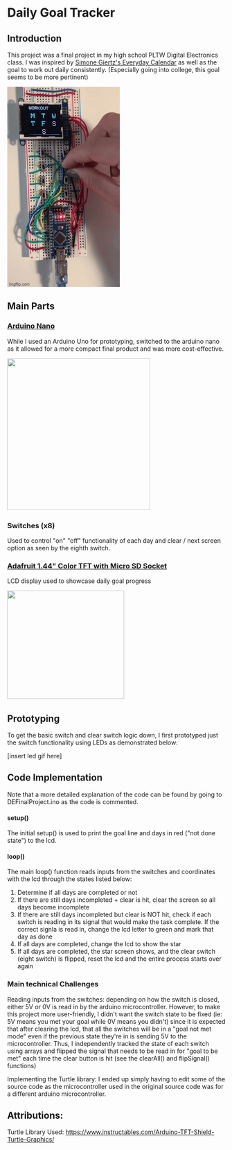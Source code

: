 # Daily Goal Tracker


## Introduction

This project was a final project in my high school PLTW Digital Electronics class. I was inspired by [Simone Giertz's Everyday Calendar](https://www.youtube.com/watch?v=-lpvy-xkSNA) as well as the goal to work out daily consistently. (Especially going into college, this goal seems to be more pertinent)

![finalProduct](finalProd.gif)

## Main Parts

### [Arduino Nano](https://diyi0t.com/arduino-nano-tutorial/)

While I used an Arduino Uno for prototyping, switched to the arduino nano as it allowed for a more compact final product and was more cost-effective. 

<img src="https://diyi0t.com/wp-content/uploads/2019/08/Arduino-Nano-Pinout-1.png" width="330" height="350">

### Switches (x8)

Used to control "on" "off" functionality of each day and clear / next screen option as seen by the eighth switch.

### [Adafruit 1.44" Color TFT with Micro SD Socket](https://learn.adafruit.com/adafruit-1-44-color-tft-with-micro-sd-socket/pinouts)

LCD display used to showcase daily goal progress

<img src="https://cdn-learn.adafruit.com/assets/assets/000/019/533/large1024/adafruit_products_128x128_quarter_ORIG.jpg?1409936627" width="270" height="250">

## Prototyping

To get the basic switch and clear switch logic down, I first prototyped just the switch functionality using LEDs as demonstrated below:

[insert led gif here]

## Code Implementation

Note that a more detailed explanation of the code can be found by going to DEFinalProject.ino as the code is commented.

#### setup()

The initial setup() is used to print the goal line and days in red ("not done state") to the lcd.

#### loop()

The main loop() function reads inputs from the switches and coordinates with the lcd through the states listed below:

 1. Determine if all days are completed or not
 2. If there are still days incompleted + clear is hit, clear the screen so all days become incomplete
 3. If there are still days incompleted but clear is NOT hit, check if each switch is reading in its signal that would make the task complete. If the correct signla is read in, change the lcd letter to green and mark that day as done
 4. If all days are completed, change the lcd to show the star
 5. If all days are completed, the star screen shows, and the clear switch (eight switch) is flipped, reset the lcd and the entire process starts over again 

### Main technical Challenges

Reading inputs from the switches: depending on how the switch is closed, either 5V or 0V is read in by the arduino microcontroller. However, to make this project more user-friendly, I didn't want the switch state to be fixed (ie: 5V means you met your goal while 0V means you didn't) since it is expected that after clearing the lcd, that all the switches will be in a "goal not met mode" even if the previous state they're in is sending 5V to the microcontroller. Thus, I independently tracked the state of each switch using arrays and flipped the signal that needs to be read in for "goal to be met" each time the clear button is hit (see the clearAll() and flipSignal() functions)

Implementing the Turtle library: I ended up simply having to edit some of the source code as the microcontroller used in the original source code was for a different arduino microcontroller. 

## Attributions:

Turtle Library Used: https://www.instructables.com/Arduino-TFT-Shield-Turtle-Graphics/

